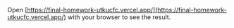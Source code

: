Open [https://final-homework-utkucfc.vercel.app/](https://final-homework-utkucfc.vercel.app/) with your browser to see the result.
